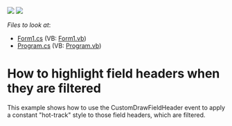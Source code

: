 <!-- default badges list -->
[![](https://img.shields.io/badge/Open_in_DevExpress_Support_Center-FF7200?style=flat-square&logo=DevExpress&logoColor=white)](https://supportcenter.devexpress.com/ticket/details/E545)
[![](https://img.shields.io/badge/📖_How_to_use_DevExpress_Examples-e9f6fc?style=flat-square)](https://docs.devexpress.com/GeneralInformation/403183)
<!-- default badges end -->
<!-- default file list -->
*Files to look at*:

* [Form1.cs](./CS/HighlightFieldHeaderWhenFiltered/Form1.cs) (VB: [Form1.vb](./VB/HighlightFieldHeaderWhenFiltered/Form1.vb))
* [Program.cs](./CS/HighlightFieldHeaderWhenFiltered/Program.cs) (VB: [Program.vb](./VB/HighlightFieldHeaderWhenFiltered/Program.vb))
<!-- default file list end -->
# How to highlight field headers when they are filtered


<p>This example shows how to use the CustomDrawFieldHeader event to apply a constant "hot-track" style to those field headers, which are filtered.</p>

<br/>


